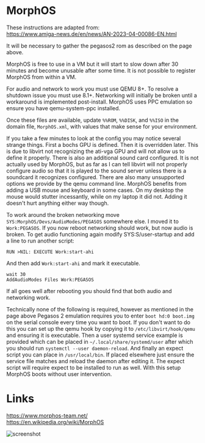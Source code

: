 # MorphOS

These instructions are adapted from:  
https://www.amiga-news.de/en/news/AN-2023-04-00086-EN.html  

It will be necessary to gather the pegasos2 rom as described on the page above.
  
MorphOS is free to use in a VM but it will start to slow down after 30 minutes and become unusable after some time. It is not possible to register MorphOS from within a VM.  

For audio and network to work you must use QEMU 8+. To resolve a shutdown issue you must use 8.1+. Networking will initially be broken until a workaround is implemented post-install. MorphOS uses PPC emulation so ensure you have qemu-system-ppc installed.  
  
Once these files are available, update `%%ROM`, `%%DISK`, and `%%ISO` in the domain file, `MorphOS.xml`, with values that make sense for your environment.  
  
If you take a few minutes to look at the config you may notice several strange things. First a bochs GPU is defined. Then it is overridden later. This is due to libvirt not recognizing the ati-vga GPU and will not allow us to define it properly. There is also an additional sound card configured. It is not actually used by MorphOS, but as far as I can tell libvirt will not properly configure audio so that it is played to the sound server unless there is a soundcard it recognizes configured. There are also many unsupported options we provide by the qemu command line.  MorphOS benefits from adding a USB mouse and keyboard in some cases. On my desktop the mouse would stutter incessantly, while on my laptop it did not. Adding it doesn't hurt anything either way though.

To work around the broken networking move `SYS:MorphOS/Devs/AudioModes/PEGASOS` somewhere else. I moved it to `Work:PEGASOS`. If you now reboot networking should work, but now audio is broken. To get audio functioning again modify SYS:S/user-startup and add a line to run another script:
```
RUN >NIL: EXECUTE Work:start-ahi
```

And then add `Work:start-ahi` and mark it executable.
```
wait 30
AddAudioModes Files Work:PEGASOS
```

If all goes well after rebooting you should find that both audio and networking work.  
  
Technically none of the following is required, however as mentioned in the page above Pegasos 2 emulation requires you to enter `boot hd:0 boot.img` on the serial console every time you want to boot. If you don't want to do this you can set up the qemu hook by copying it to `/etc/libvirt/hook/qemu` and ensuring it is executable. Then a user systemd service example is provided which can be placed in `~/.local/share/systemd/user` after which you should run `systemctl --user daemon-reload`. And finally an expect script you can place in `/usr/local/bin`. If placed elsewhere just ensure the service file matches and reload the daemon after editing it. The expect script will require expect to be installed to run as well. With this setup MorphOS boots without user intervention. 
  
# Links
https://www.morphos-team.net/  
https://en.wikipedia.org/wiki/MorphOS
  
![screenshot](https://github.com/jmontleon/libvirt-configs/blob/main/MorphOS/screenshot.png?raw=true)
